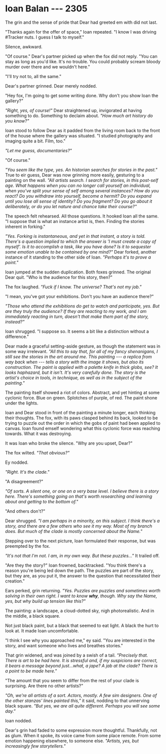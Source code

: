 # Ioan Balan --- 2305

The grin and the sense of pride that Dear had greeted em with did not last.

"Thanks again for the offer of space," Ioan repeated. "I know I was driving \#Tracker nuts. I guess I talk to myself."

Silence, awkward.

"Of course." Dear's partner picked up when the fox did not reply. "You can stay as long as you'd like. It's no trouble. You could probably scream bloody murder over there and we wouldn't here."

"I'll try not to, all the same."

Dear's partner grinned. Dear merely nodded.

"Hey fox, I'm going to get some writing done. Why don't you show Ioan the gallery?"

*"Right, yes, of course!"* Dear straightened up, invigorated at having something to do. Something to declaim about. *"How much art history do you know?"*

Ioan stood to follow Dear as it padded from the living room back to the front of the house where the gallery was situated. "I studied photography and imaging quite a bit. Film, too."

*"Let me guess, documentaries?"*

"Of course."

*"You seem like the type, yes. An historian searches for stories in the past."* True to eir guess, Dear was now grinning more easily, gesturing to a painting on the wall. *"All artists search. I search for stories, in this post-self age. What happens when you can no longer call yourself an individual, when you've split your sense of self among several instances? How do you react? Do you withdraw into yourself, become a hermit? Do you expand until you lose all sense of identity? Do you fragment? Do you go about it deliberately, or do you let nature and chance take their course?"*

The speech felt rehearsed. All those questions. It hooked Ioan all the same. "I suppose that is what an instance artist is, then. Finding the stories inherent in forking."

*"Yes. Forking is instantaneous, and yet in that instant, a story is told. There's a question implied to which the answer is 'I must create a copy of myself'. Is it to accomplish a task, like you have done? Is it to sequester some emotion unable to be contained by one mind?"* Dear forked, another instance of it standing to the other side of Ioan. *"Perhaps it's to prove a point."*

Ioan jumped at the sudden duplication. Both foxes grinned. The original Dear quit. "Who is the audience for this story, then?"

The fox laughed. *"Fuck if I know. The universe? That's not my job."*

"I mean, you've got your exhibitions. Don't you have an audience there?"

*"Those who attend the exhibitions do get to watch and participate, yes. But are they truly the audience? If they are reacting to my work, and I am immediately reacting in turn, doesn't that make them part of the story, instead?"*

Ioan shrugged. "I suppose so. It seems a bit like a distinction without a difference."

Dear made a graceful setting-aside gesture, as though the statement was in some way irrelevant. *"All this to say that, for all of my fancy shenanigans, I still see the stories in the art around me. This painting --- a replica from way back when --- tells a story with the image it shows, but also its construction. The paint is applied with a palette knife in thick globs, see? It looks haphazard, but it isn't. It's very carefully done. The story is the artist's choice in tools, in technique, as well as in the subject of the painting."*

The painting itself showed a riot of colors. Abstract, and yet hinting at some cyclonic force. Blue on green. Splotches of purple, of red. The paint shone  under the lights.

Ioan and Dear stood in front of the painting a minute longer, each thinking their thoughts. The fox, with its paws clasped behind its back, looked to be trying to puzzle out the order in which the gobs of paint had been applied to canvas. Ioan found emself wondering what this cyclonic force was reaching towards. What it was destroying.

It was Ioan who broke the silence. "Why are you upset, Dear?"

The fox wilted. *"That obvious?"*

Ey nodded.

*"Right. It's the clade."*

"A disagreement?"

*"Of sorts. A silent one, or one on a very base level. I believe there is a story here. There's something going on that's worth researching and learning about and getting to the bottom of."*

"And others don't?"

Dear shrugged. *"I am perhaps in a minority, on this subject. I think there's a story, and there are a few others who see it my way. Most of my branch does. But much of the clade is mostly concerned about the Name."*

Stepping over to the next picture, Ioan formulated their response, but was preempted by the fox.

*"It's not that I'm not. I am, in my own way. But these puzzles..."* It trailed off.

"Are they the story?" Ioan frowned, backtracked. "You think there's a reason you're being led down the path. The puzzles are part of the story, but they are, as you put it, the answer to the question that necessitated their creation."

Ears perked, grin returning. *"Yes. Puzzles are puzzles and sometimes worth solving in their own right. I want to know **why**, though. Why say the Name, yes, but why build up tension like this?"*

The painting: a landscape, a cloud-dotted sky, nigh photorealistic. And in the middle, a black square.

Not just black paint, but a black that seemed to eat light. A black the hurt to look at. It made Ioan uncomfortable.

"I think I see why you approached me," ey said. "You are interested in the story, and want someone who lives and breathes stories."

That grin widened, and was joined by a swish of a tail. *"Precisely that. There is art to be had here. It is stressful and, if my suspicions are correct, it bears a message beyond just...what, a jape? A jab at the clade? There is a point to be made here."*

"The amount that you seem to differ from the rest of your clade is surprising. Are there no other artists?"

*"Oh, we're all artists of a sort. Actors, mostly. A few sim designers. One of the other stanzas' lines painted this,"* it said, nodding to that unnerving black square. *"But yes, we are all quite different. Perhaps you will see some day."*

Ioan nodded.

Dear's grin had faded to some expression more thoughtful. Thankfully, not as glum. When it spoke, its voice came from some place remote. From some emotion happening elsewhere, to someone else. *"Artists, yes, but increasingly few storytellers."*
